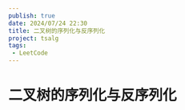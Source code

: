 ```yaml
---
publish: true
date: 2024/07/24 22:30
title: 二叉树的序列化与反序列化
project: tsalg
tags:
 - LeetCode
---
```


# 二叉树的序列化与反序列化
